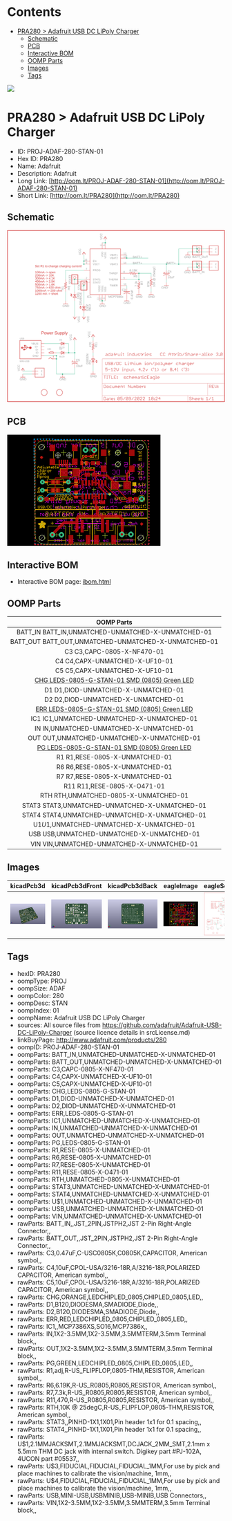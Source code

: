 



Contents
========

* [PRA280 > Adafruit USB DC LiPoly Charger](#pra280--adafruit-usb-dc-lipoly-charger)
	* [Schematic](#schematic)
	* [PCB](#pcb)
	* [Interactive BOM](#interactive-bom)
	* [OOMP Parts](#oomp-parts)
	* [Images](#images)
	* [Tags](#tags)
  
![][im]
# PRA280 > Adafruit USB DC LiPoly Charger

- ID: PROJ-ADAF-280-STAN-01
- Hex ID: PRA280
- Name: Adafruit
- Description: Adafruit
- Long Link: [http://oom.lt/PROJ-ADAF-280-STAN-01](http://oom.lt/PROJ-ADAF-280-STAN-01)
- Short Link: [http://oom.lt/PRA280](http://oom.lt/PRA280)

## Schematic
  
[![schem](eagleSchemImage.png)](eagleSchemImage.png)
## PCB
  
[![pcb](eagleImage.png)](eagleImage.png)
## Interactive BOM

- Interactive BOM page: [ibom.html](https://htmlpreview.github.io/?https://github.com/oomlout/oomlout_OOMP_projects/blob/main/PROJ-ADAF-280-STAN-01/kicad/bom/ibom.html)

## OOMP Parts
  

|OOMP Parts|
| :---: |
|BATT_IN BATT_IN,UNMATCHED-UNMATCHED-X-UNMATCHED-01|
|BATT_OUT BATT_OUT,UNMATCHED-UNMATCHED-X-UNMATCHED-01|
|C3 C3,CAPC-0805-X-NF470-01|
|C4 C4,CAPX-UNMATCHED-X-UF10-01|
|C5 C5,CAPX-UNMATCHED-X-UF10-01|
|[CHG LEDS-0805-G-STAN-01 SMD (0805) Green LED](https://github.com/oomlout/oomlout_OOMP_parts/tree/main/LEDS-0805-G-STAN-01/)|
|D1 D1,DIOD-UNMATCHED-X-UNMATCHED-01|
|D2 D2,DIOD-UNMATCHED-X-UNMATCHED-01|
|[ERR LEDS-0805-G-STAN-01 SMD (0805) Green LED](https://github.com/oomlout/oomlout_OOMP_parts/tree/main/LEDS-0805-G-STAN-01/)|
|IC1 IC1,UNMATCHED-UNMATCHED-X-UNMATCHED-01|
|IN IN,UNMATCHED-UNMATCHED-X-UNMATCHED-01|
|OUT OUT,UNMATCHED-UNMATCHED-X-UNMATCHED-01|
|[PG LEDS-0805-G-STAN-01 SMD (0805) Green LED](https://github.com/oomlout/oomlout_OOMP_parts/tree/main/LEDS-0805-G-STAN-01/)|
|R1 R1,RESE-0805-X-UNMATCHED-01|
|R6 R6,RESE-0805-X-UNMATCHED-01|
|R7 R7,RESE-0805-X-UNMATCHED-01|
|R11 R11,RESE-0805-X-O471-01|
|RTH RTH,UNMATCHED-0805-X-UNMATCHED-01|
|STAT3 STAT3,UNMATCHED-UNMATCHED-X-UNMATCHED-01|
|STAT4 STAT4,UNMATCHED-UNMATCHED-X-UNMATCHED-01|
|U$1 U$1,UNMATCHED-UNMATCHED-X-UNMATCHED-01|
|USB USB,UNMATCHED-UNMATCHED-X-UNMATCHED-01|
|VIN VIN,UNMATCHED-UNMATCHED-X-UNMATCHED-01|

## Images
  
  

|kicadPcb3d|kicadPcb3dFront|kicadPcb3dBack|eagleImage|eagleSchemImage|
| :---: | :---: | :---: | :---: | :---: |
|[![kicadPcb3d](kicadPcb3d_140.png)](kicadPcb3d.png)|[![kicadPcb3dFront](kicadPcb3dFront_140.png)](kicadPcb3dFront.png)|[![kicadPcb3dBack](kicadPcb3dBack_140.png)](kicadPcb3dBack.png)|[![eagleImage](eagleImage_140.png)](eagleImage.png)|[![eagleSchemImage](eagleSchemImage_140.png)](eagleSchemImage.png)|

## Tags

- hexID: PRA280
- oompType: PROJ
- oompSize: ADAF
- oompColor: 280
- oompDesc: STAN
- oompIndex: 01
- oompName: Adafruit USB DC LiPoly Charger
- sources: All source files from https://github.com/adafruit/Adafruit-USB-DC-LiPoly-Charger (source licence details in srcLicense.md)
- linkBuyPage: http://www.adafruit.com/products/280
- oompID: PROJ-ADAF-280-STAN-01
- oompParts: BATT_IN,UNMATCHED-UNMATCHED-X-UNMATCHED-01
- oompParts: BATT_OUT,UNMATCHED-UNMATCHED-X-UNMATCHED-01
- oompParts: C3,CAPC-0805-X-NF470-01
- oompParts: C4,CAPX-UNMATCHED-X-UF10-01
- oompParts: C5,CAPX-UNMATCHED-X-UF10-01
- oompParts: CHG,LEDS-0805-G-STAN-01
- oompParts: D1,DIOD-UNMATCHED-X-UNMATCHED-01
- oompParts: D2,DIOD-UNMATCHED-X-UNMATCHED-01
- oompParts: ERR,LEDS-0805-G-STAN-01
- oompParts: IC1,UNMATCHED-UNMATCHED-X-UNMATCHED-01
- oompParts: IN,UNMATCHED-UNMATCHED-X-UNMATCHED-01
- oompParts: OUT,UNMATCHED-UNMATCHED-X-UNMATCHED-01
- oompParts: PG,LEDS-0805-G-STAN-01
- oompParts: R1,RESE-0805-X-UNMATCHED-01
- oompParts: R6,RESE-0805-X-UNMATCHED-01
- oompParts: R7,RESE-0805-X-UNMATCHED-01
- oompParts: R11,RESE-0805-X-O471-01
- oompParts: RTH,UNMATCHED-0805-X-UNMATCHED-01
- oompParts: STAT3,UNMATCHED-UNMATCHED-X-UNMATCHED-01
- oompParts: STAT4,UNMATCHED-UNMATCHED-X-UNMATCHED-01
- oompParts: U$1,UNMATCHED-UNMATCHED-X-UNMATCHED-01
- oompParts: USB,UNMATCHED-UNMATCHED-X-UNMATCHED-01
- oompParts: VIN,UNMATCHED-UNMATCHED-X-UNMATCHED-01
- rawParts: BATT_IN,,JST_2PIN,JSTPH2,JST 2-Pin Right-Angle Connector,,
- rawParts: BATT_OUT,,JST_2PIN,JSTPH2,JST 2-Pin Right-Angle Connector,,
- rawParts: C3,0.47uF,C-USC0805K,C0805K,CAPACITOR, American symbol,,
- rawParts: C4,10uF,CPOL-USA/3216-18R,A/3216-18R,POLARIZED CAPACITOR, American symbol,,
- rawParts: C5,10uF,CPOL-USA/3216-18R,A/3216-18R,POLARIZED CAPACITOR, American symbol,,
- rawParts: CHG,ORANGE,LEDCHIPLED_0805,CHIPLED_0805,LED,,
- rawParts: D1,B120,DIODESMA,SMADIODE,Diode,,
- rawParts: D2,B120,DIODESMA,SMADIODE,Diode,,
- rawParts: ERR,RED,LEDCHIPLED_0805,CHIPLED_0805,LED,,
- rawParts: IC1,,MCP7386XS,SO16,MCP7386x,,
- rawParts: IN,1X2-3.5MM,1X2-3.5MM,3.5MMTERM,3.5mm Terminal block,,
- rawParts: OUT,1X2-3.5MM,1X2-3.5MM,3.5MMTERM,3.5mm Terminal block,,
- rawParts: PG,GREEN,LEDCHIPLED_0805,CHIPLED_0805,LED,,
- rawParts: R1,adj,R-US_FLIPFLOP,0805-THM,RESISTOR, American symbol,,
- rawParts: R6,6.19K,R-US_R0805,R0805,RESISTOR, American symbol,,
- rawParts: R7,7.3k,R-US_R0805,R0805,RESISTOR, American symbol,,
- rawParts: R11,470,R-US_R0805,R0805,RESISTOR, American symbol,,
- rawParts: RTH,10K @ 25degC,R-US_FLIPFLOP,0805-THM,RESISTOR, American symbol,,
- rawParts: STAT3,,PINHD-1X1,1X01,Pin header 1x1 for 0.1 spacing,,
- rawParts: STAT4,,PINHD-1X1,1X01,Pin header 1x1 for 0.1 spacing,,
- rawParts: U$1,2.1MMJACKSMT,2.1MMJACKSMT,DCJACK_2MM_SMT,2.1mm x 5.5mm THM DC jack with internal switch. Digikey part #PJ-102A, 4UCON part #05537,,
- rawParts: U$3,FIDUCIAL,FIDUCIAL,FIDUCIAL_1MM,For use by pick and place machines to calibrate the vision/machine, 1mm,,
- rawParts: U$4,FIDUCIAL,FIDUCIAL,FIDUCIAL_1MM,For use by pick and place machines to calibrate the vision/machine, 1mm,,
- rawParts: USB,MINI-USB,USBMINIB,USB-MINIB,USB Connectors,,
- rawParts: VIN,1X2-3.5MM,1X2-3.5MM,3.5MMTERM,3.5mm Terminal block,,



[im]: kicadPcb3d_450.png
